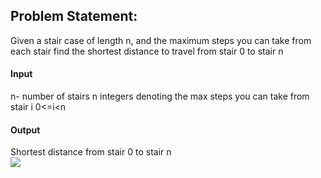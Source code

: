 ## Problem Statement:
Given a stair case of length n, and the maximum steps you can take from each stair find the shortest distance to travel from stair 0 to stair n

#### Input
n- number of stairs
n integers denoting the max steps you can take from stair i 0<=i<n

#### Output
Shortest distance from stair 0 to stair n
<br>
<img src="https://github.com/vasvi-sood/Algorithms/blob/main/Dynamic%20Programming/Minimum%20Stair%20Path/Question.png"></img>
